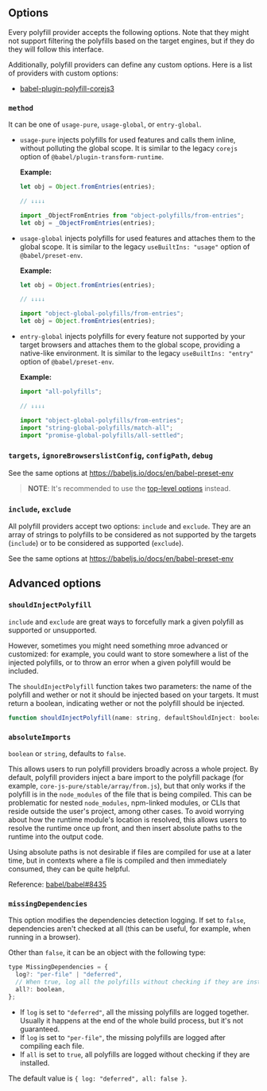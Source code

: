 ## Options

Every polyfill provider accepts the following options.
Note that they might not support filtering the polyfills based on the target
engines, but if they do they will follow this interface.

Additionally, polyfill providers can define any custom options. Here is a list
of providers with custom options:
- [babel-plugin-polyfill-corejs3](../packages/babel-plugin-polyfill-corejs3/README.md#options)

### `method`

It can be one of `usage-pure`, `usage-global`, or `entry-global`.

- `usage-pure` injects polyfills for used features and calls them inline, without polluting the global scope. It is similar to the legacy `corejs` option of `@babel/plugin-transform-runtime`.

  **Example:**

  ```js
  let obj = Object.fromEntries(entries);

  // ↓↓↓↓

  import _ObjectFromEntries from "object-polyfills/from-entries";
  let obj = _ObjectFromEntries(entries);
  ```

- `usage-global` injects polyfills for used features and attaches them to the global scope. It is similar to the legacy `useBuiltIns: "usage"` option of `@babel/preset-env`.

  **Example:**

  ```js
  let obj = Object.fromEntries(entries);

  // ↓↓↓↓

  import "object-global-polyfills/from-entries";
  let obj = Object.fromEntries(entries);
  ```

- `entry-global` injects polyfills for every feature not supported by your target browsers and attaches them to the global scope, providing a native-like environment. It is similar to the legacy `useBuiltIns: "entry"` option of `@babel/preset-env`.

  **Example:**

  ```js
  import "all-polyfills";

  // ↓↓↓↓

  import "object-global-polyfills/from-entries";
  import "string-global-polyfills/match-all";
  import "promise-global-polyfills/all-settled";
  ```

### `targets`, `ignoreBrowserslistConfig`, `configPath`, `debug`

See the same options at https://babeljs.io/docs/en/babel-preset-env

> **NOTE**: It's recommended to use the [top-level options](https://babeljs.io/docs/en/options#output-targets) instead.

### `include`, `exclude`

All polyfill providers accept two options: `include` and `exclude`. They are an array of strings to polyfills to be considered as not supported by the targets (`include`) or to be considered as supported (`exclude`).

See the same options at https://babeljs.io/docs/en/babel-preset-env

## Advanced options

### `shouldInjectPolyfill`

`include` and `exclude` are great ways to forcefully mark a given polyfill as supported or unsupported.

However, sometimes you might need something mroe advanced or customized: for example, you could want to store somewhere a list of the injected polyfills, or to throw an error when a given polyfill would be included.

The `shouldInjectPolyfill` function takes two parameters: the name of the polyfill and wether or not it should be injected based on your targets. It must return a boolean, indicating wether or not the polyfill should be injected.

```js
function shouldInjectPolyfill(name: string, defaultShouldInject: boolean): boolean;
```

### `absoluteImports`

`boolean` or `string`, defaults to `false`.

This allows users to run polyfill providers broadly across a whole project. By default, polyfill providers inject a bare import to the polyfill package (for example, `core-js-pure/stable/array/from.js`), but that only works if the polyfill is in the `node_modules` of the file that is being compiled. This can be problematic for nested `node_modules`, npm-linked modules, or CLIs that reside outside the user's project, among other cases. To avoid worrying about how the runtime module's location is resolved, this allows users to resolve the runtime once up front, and then insert absolute paths to the runtime into the output code.

Using absolute paths is not desirable if files are compiled for use at a later time, but in contexts where a file is compiled and then immediately consumed, they can be quite helpful.

Reference: [babel/babel#8435](https://github.com/babel/babel/pull/8435)

### `missingDependencies`

This option modifies the dependencies detection logging. If set to `false`, dependencies
aren't checked at all (this can be useful, for example, when running in a browser).

Other than `false`, it can be an object with the following type:

```js
type MissingDependencies = {
  log?: "per-file" | "deferred",
  // When true, log all the polyfills without checking if they are installed
  all?: boolean,
};
```

- If `log` is set to `"deferred"`, all the missing polyfills are logged together. Usually it happens at the end of the whole build process, but it's not guaranteed.
- If `log` is set to `"per-file"`, the missing polyfills are logged after compiling each file.
- If `all` is set to `true`, all polyfills are logged without checking if they are installed.

The default value is `{ log: "deferred", all: false }`.
